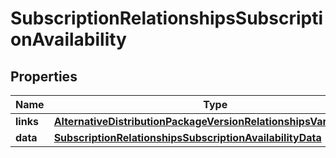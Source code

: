

# SubscriptionRelationshipsSubscriptionAvailability


## Properties

| Name | Type | Description | Notes |
|------------ | ------------- | ------------- | -------------|
|**links** | [**AlternativeDistributionPackageVersionRelationshipsVariantsLinks**](AlternativeDistributionPackageVersionRelationshipsVariantsLinks.md) |  |  [optional] |
|**data** | [**SubscriptionRelationshipsSubscriptionAvailabilityData**](SubscriptionRelationshipsSubscriptionAvailabilityData.md) |  |  [optional] |



